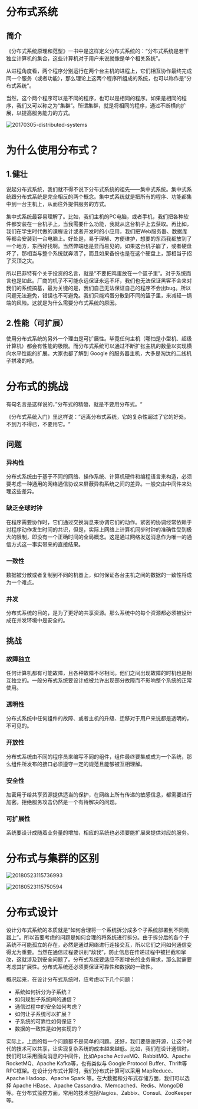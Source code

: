 # 分布式系统

## 简介

《分布式系统原理和范型》一书中是这样定义分布式系统的：“分布式系统是若干独立计算机的集合，这些计算机对于用户来说就像是单个相关系统”。

从进程角度看，两个程序分别运行在两个台主机的进程上，它们相互协作最终完成同一个服务（或者功能），那么理论上这两个程序所组成的系统，也可以称作是“分布式系统”。

当然，这个两个程序可以是不同的程序，也可以是相同的程序。如果是相同的程序，我们又可以称之为“集群”。所谓集群，就是将相同的程序，通过不断横向扩展，以提高服务能力的方式。

![20170305-distributed-systems](/Users/zhangzhiyuan/Desktop/学习/高并发/20170305-distributed-systems.png)

# 为什么使用分布式？

## 1.健壮

说起分布式系统，我们就不得不说下分布式系统的祖先——集中式系统。集中式系统跟分布式系统是完全相反的两个概念。集中式系统就是把所有的程序、功能都集中到一台主机上，从而往外提供服务的方式。

集中式系统最容易理解了。比如，我们主机的PC电脑，或者手机，我们把各种软件都安装在一台机子上，当我需要什么功能，我就从这台机子上去获取。再比如，我们在学生时代做的课程设计或者开发时的小应用，我们把Web服务器、数据库等都会安装到一台电脑上。好处是，易于理解、方便维护，想要的东西我都放到了一个地方，东西好找啊。当然弊端也是显而易见的，如果这台机子崩了，或者硬盘坏了，那相当与整个系统就奔溃了，而且如果备份也是在这个硬盘上，那相当于招了灭顶之灾。

所以巴菲特有个关于投资的名言，就是“不要把鸡蛋放在一个篮子里”。对于系统而言也是如此。厂商的机子不可能永远保证永远不坏，我们也无法保证黑客不会来对我们的系统搞基，最为关键的是，我们自己无法保证自己的程序不会出bug。所以问题无法避免，错误也不可避免。我们只能鸡蛋分散到不同的篮子里，来减轻一锅端的风险。这就是为什么需要分布式系统的原因。

## 2.性能（可扩展）

使用分布式系统的另外一个理由是可扩展性。毕竟任何主机（哪怕是小型机、超级计算机）都会有性能的极限。而分布式系统可以通过不断扩张主机的数量以实现横向水平性能的扩展。大家也都了解到 Google 的服务器主机，大多是淘汰的二线机子拼凑的吧。

# 分布式的挑战



有句名言是这样说的，”分布式的精髓，就是不要用分布式。“

《分布式系统入门》里这样说：”远离分布式系统，它的复杂性超过了它的好处。不到万不得已，不要用它。“

## 问题

### 异构性

分布式系统由于基于不同的网络、操作系统、计算机硬件和编程语言来构造，必须要考虑一种通用的网络通信协议来屏蔽异构系统之间的差异。一般交由中间件来处理这些差异。

### 缺乏全球时钟

在程序需要协作时，它们通过交换消息来协调它们的动作。紧密的协调经常依赖于对程序动作发生时间的共识，但是，实际上网络上计算机同步时钟的准确性受到极大的限制，即没有一个正确时间的全局概念。这是通过网络发送消息作为唯一的通信方式这一事实带来的直接结果。

### 一致性

数据被分散或者复制到不同的机器上，如何保证各台主机之间的数据的一致性将成为一个难点。

### 并发

分布式系统的目的，是为了更好的共享资源。那么系统中的每个资源都必须被设计成在并发环境中是安全的。

## 挑战

### 故障独立

任何计算机都有可能故障，且各种故障不尽相同。他们之间出现故障的时机也是相互独立的。一般分布式系统要设计成被允许出现部分故障而不影响整个系统的正常使用。

### 透明性

分布式系统中任何组件的故障、或者主机的升级、迁移对于用户来说都是透明的，不可见的。

### 开放性

分布式系统由不同的程序员来编写不同的组件，组件最终要集成成为一个系统，那么组件所发布的接口必须遵守一定的规范且能够被互相理解。

### 安全性

加密用于给共享资源提供适当的保护，在网络上所有传递的敏感信息，都需要进行加密。拒绝服务攻击仍然是一个有待解决的问题。

### 可扩展性

系统要设计成随着业务量的增加，相应的系统也必须要能扩展来提供对应的服务。

# 分布式与集群的区别

![20180523115736993](/Users/zhangzhiyuan/Desktop/学习/高并发/20180523115736993.jpg)

![20180523115750594](/Users/zhangzhiyuan/Desktop/学习/高并发/20180523115750594.jpg)



# 分布式设计

设计分布式系统的本质就是“如何合理将一个系统拆分成多个子系统部署到不同机器上”。所以首要考虑的问题是如何合理的将系统进行拆分。由于拆分后的各个子系统不可能孤立的存在，必然是通过网络进行连接交互，所以它们之间如何通信变得尤为重要。当然在通信过程要识别“敌我”，防止信息在传递过程中被拦截和窜改，这就涉及到安全问题了。分布式系统要适应不断增长的业务需求，那么就需要考虑其扩展性。分布式系统还必须要保证可靠性和数据的一致性。

概况起来，在设计分布式系统时，应考虑以下几个问题：

- 系统如何拆分为子系统？
- 如何规划子系统间的通信？
- 通信过程中的安全如何考虑？
- 如何让子系统可以扩展？
- 子系统的可靠性如何保证？
- 数据的一致性是如何实现的？

实际上，上面的每一个问题都不是简单的问题。还好，我们要感谢开源，让这个时代的技术可以共享，让实现复杂系统的成本越来越低。比如，我们在设计通信时，我们可以采用面向消息的中间件，比如Apache ActiveMQ、RabbitMQ、Apache RocketMQ、Apache Kafka等，也有类似与 Google Protocol Buffer、Thrift等 RPC框架。在设计分布式计算时，我们分布式计算可以采用 MapReduce、Apache Hadoop、Apache Spark 等。在大数据和分布式存储方面，我们可以选择 Apache HBase、Apache Cassandra、Memcached、Redis、MongoDB等。在分布式监控方面，常用的技术包括Nagios、Zabbix、Consul、ZooKeeper等。